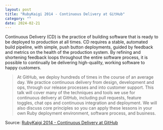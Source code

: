 ```yaml
---
layout: post
title: "RubyKaigi 2014 - Continuous Delivery at GitHub"
category: ""
date: 2024-02-21
---
```


>

Continuous Delivery (CD) is the practice of building software that is ready to be deployed to production at all times. CD requires a stable, automated build pipeline, with simple, push button deployments, guided by feedback and metrics on the health of the production system. By refining and shortening feedback loops throughout the entire software process, it is possible to continually be delivering high-quality, working software to happy customers.
>
>At GitHub, we deploy hundreds of times in the course of an average day. We practice continuous delivery from design, development and ops, through our release processes and into customer support. This talk will cover many of the techniques and tools we use for continuous delivery at GitHub, including pull requests, feature toggles, chat ops and continuous integration and deployment. We will also discuss core principles so you can apply these lessons in your own Ruby deployment environment, software process, and business.


Source: [RubyKaigi 2014 - Continuous Delivery at GitHub](https://rubykaigi.org/2014/presentation/S-RobertSanheim/)

